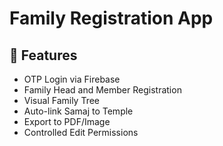 # Family Registration App

## 📱 Features
- OTP Login via Firebase
- Family Head and Member Registration
- Visual Family Tree
- Auto-link Samaj to Temple
- Export to PDF/Image
- Controlled Edit Permissions